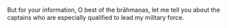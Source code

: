 But for your information, O best of the brāhmaṇas, let me tell you about the captains who are especially qualiﬁed to lead my military force.